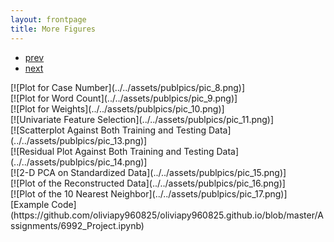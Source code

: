 ```yaml
---
layout: frontpage
title: More Figures
---
```


<div class="navbar">
  <div class="navbar-inner">
      <ul class="nav">
          <li><a href="pages/publpics/pic_12.html">prev</a></li>
          <li><a href="pages/publpics/pic_1.html">next</a></li>
      </ul>
  </div>
</div>
[![Plot for Case Number](../../assets/publpics/pic_8.png)] <br />
[![Plot for Word Count](../../assets/publpics/pic_9.png)] <br />
[![Plot for Weights](../../assets/publpics/pic_10.png)] <br />
[![Univariate Feature Selection](../../assets/publpics/pic_11.png)] <br />
[![Scatterplot Against Both Training and Testing Data](../../assets/publpics/pic_13.png)] <br />
[![Residual Plot Against Both Training and Testing Data](../../assets/publpics/pic_14.png)] <br />
[![2-D PCA on Standardized Data](../../assets/publpics/pic_15.png)] <br />
[![Plot of the Reconstructed Data](../../assets/publpics/pic_16.png)] <br />
[![Plot of the 10 Nearest Neighbor](../../assets/publpics/pic_17.png)] <br />  
[Example Code](https://github.com/oliviapy960825/oliviapy960825.github.io/blob/master/Assignments/6992_Project.ipynb)
